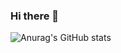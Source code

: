 ### Hi there 👋

![Anurag's GitHub stats](https://github-readme-stats.vercel.app/api?username=albinazs&hide=stars&count_private=true&show_icons=true&theme=transparent)

<!--
**albinazs/albinazs** is a ✨ _special_ ✨ repository because its `README.md` (this file) appears on your GitHub profile.

Here are some ideas to get you started:

- 🔭 I’m currently working on ...
- 🌱 I’m currently learning ...
- 👯 I’m looking to collaborate on ...
- 🤔 I’m looking for help with ...
- 💬 Ask me about ...
- 📫 How to reach me: ...
- 😄 Pronouns: ...
- ⚡ Fun fact: ...
-->
